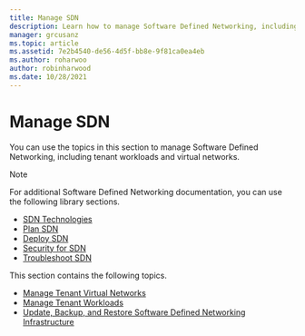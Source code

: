 ```yaml
---
title: Manage SDN
description: Learn how to manage Software Defined Networking, including tenant workloads and virtual networks.
manager: grcusanz
ms.topic: article
ms.assetid: 7e2b4540-de56-4d5f-bb8e-9f81ca0ea4eb
ms.author: roharwoo
author: robinharwood
ms.date: 10/28/2021
---
```

# Manage SDN

You can use the topics in this section to manage Software Defined Networking, including tenant workloads and virtual networks.

>[!NOTE]
>For additional Software Defined Networking documentation, you can use the following library sections.
>- [SDN Technologies](../technologies/Software-Defined-Networking-Technologies.md)
>- [Plan SDN](/azure/azure-local/concepts/plan-software-defined-networking-infrastructure?context=/windows-server/context/windows-server-edge-networking)
>- [Deploy SDN](../deploy/deploy-a-software-defined-network-infrastructure.md)
>- [Security for SDN](/azure/azure-local/manage/nc-security?context=/windows-server/context/windows-server-edge-networking)
>- [Troubleshoot SDN](../troubleshoot/Troubleshoot-Software-Defined-Networking.md)

This section contains the following topics.

- [Manage Tenant Virtual Networks](Manage-Tenant-Virtual-Networks.md)
- [Manage Tenant Workloads](Manage-Tenant-Workloads.md)
- [Update, Backup, and Restore Software Defined Networking Infrastructure](Update-Backup-Restore.md)
